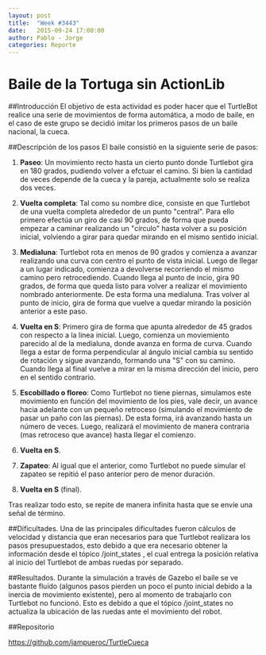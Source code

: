 ```yaml
---
layout: post
title:  "Week #3443"
date:   2015-09-24 17:00:00
author: Pablo - Jorge
categories: Reporte
---
```


Baile de la Tortuga sin ActionLib
====================

##Introducción
El objetivo de esta actividad es poder hacer que el TurtleBot realice una serie de movimientos de forma automática, a modo de baile, en el caso de este grupo se decidió imitar los primeros pasos de un baile nacional, la cueca.

##Descripción de los pasos
El baile consistió en la siguiente serie de pasos:

1. **Paseo**: Un movimiento recto hasta un cierto punto donde Turtlebot gira en 180 grados, pudiendo volver a efctuar el camino. Si bien la cantidad de veces depende de la cueca y la pareja, actualmente solo se realiza dos veces.

1. **Vuelta completa**: Tal como su nombre dice, consiste en que Turtlebot de una vuelta completa alrededor de un punto "central". Para ello primero efectúa un giro de casi 90 grados, de forma que pueda empezar a caminar realizando un "círculo" hasta volver a su posición inicial, volviendo a girar para quedar mirando en el mismo sentido inicial.

1. **Medialuna**: Turtlebot rota en menos de 90 grados y comienza a avanzar realizando una curva con centro el punto de vista inicial. Luego de llegar a un lugar indicado, comienza a devolverse recorriendo el mismo camino pero retrocediendo. Cuando llega al punto de incio, gira 90 grados, de forma que queda listo para volver a realizar el movimiento nombrado anteriormente. De esta forma una medialuna. Tras volver al punto de inicio, gira de forma que vuelve a quedar mirando la posición anterior a este paso.

1. **Vuelta en S**: Primero gira de forma que apunta alrededor de 45 grados con respecto a la linea inicial. Luego, comienza un moviemiento parecido al de la medialuna, donde avanza en forma de curva. Cuando llega a estar de forma perpendicular al ángulo inicial cambia su sentido de rotación y sigue avanzando, formando una "S" con su camino. Cuando llega al final vuelve a mirar en la misma dirección del inicio, pero en el sentido contrario.

1. **Escobillado o floreo**: Como Turtlebot no tiene piernas, simulamos este movimiento en función del movimiento de los pies, vale decir, un avance hacia adelante con un pequeño retroceso (simulando el movimiento de pasar un paño con las piernas). De esta forma, irá avanzando hasta un número de veces. Luego, realizará el movimiento de manera contraria (mas retroceso que avance) hasta llegar el comienzo.

1. **Vuelta en S**.

1. **Zapateo**: Al igual que el anterior, como Turtlebot no puede simular el zapateo se repitió el paso anterior pero de menor duración.

1. **Vuelta en S** (final).

Tras realizar todo esto, se repite de manera infinita hasta que se envíe una señal de término.

##Dificultades.
Una de las principales dificultades fueron cálculos de velocidad y distancia que eran necesarios para que Turtlebot realizara los pasos presupuestados, esto debido a que era necesario obtener la información desde el tópico /joint_states , el cual entrega la posición relativa al inicio del Turtlebot de ambas ruedas por separado.

##Resultados.
Durante la simulación a través de Gazebo el baile se ve bastante fluído (algunos pasos pierden un poco el punto inicial debido a la inercia de movimiento existente), pero al momento de trabajarlo con Turtlebot no funcionó. Esto es debido a que el tópico /joint_states no actualiza la ubicación de las ruedas ante el movimiento del robot.

##Repositorio

https://github.com/jampueroc/TurtleCueca
